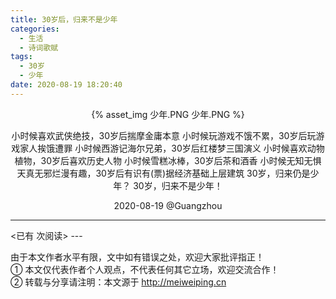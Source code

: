 ```yaml
---
title: 30岁后，归来不是少年
categories:
  - 生活
  - 诗词歌赋
tags:
  - 30岁
  - 少年
date: 2020-08-19 18:20:40
---
```


<center>

{% asset_img 少年.PNG 少年.PNG %} 

小时候喜欢武侠绝技，30岁后揣摩金庸本意
小时候玩游戏不饿不累，30岁后玩游戏家人挨饿遭罪
小时候西游记海尔兄弟，30岁后红楼梦三国演义
小时候喜欢动物植物，30岁后喜欢历史人物
小时候雪糕冰棒，30岁后茶和酒香
小时候无知无惧天真无邪烂漫有趣，30岁后有识有(票)据经济基础上层建筑
30岁，归来仍是少年？
30岁，归来不是少年！

2020-08-19 @Guangzhou

</center>

---
<span id="busuanzi_container_page_pv">
<已有 <span id="busuanzi_value_page_pv"></span> 次阅读>
</span>
---

由于本文作者水平有限，文中如有错误之处，欢迎大家批评指正！
<br>① 本文仅代表作者个人观点，不代表任何其它立场，欢迎交流合作！
<br>② 转载与分享请注明：本文源于 http://meiweiping.cn
